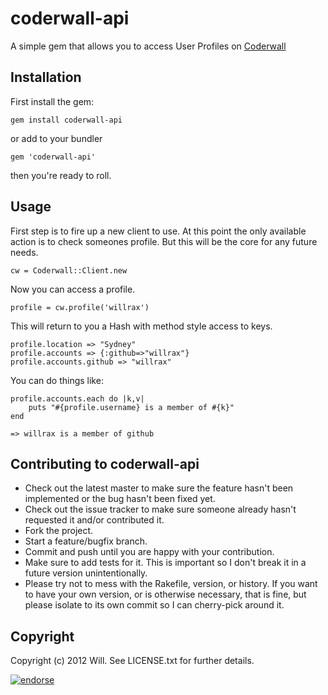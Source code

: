 # coderwall-api

A simple gem that allows you to access User Profiles on [Coderwall](http://coderwall.com)

## Installation

First install the gem:

	gem install coderwall-api

or add to your bundler
	
	gem 'coderwall-api'
	
then you're ready to roll.

## Usage

First step is to fire up a new client to use. At this point the only available action is to check someones profile. But this will be the core for any future needs.

	cw = Coderwall::Client.new

Now you can access a profile. 

	profile = cw.profile('willrax')
	
This will return to you a Hash with method style access to keys.

	profile.location => "Sydney"
	profile.accounts => {:github=>"willrax"}
	profile.accounts.github => "willrax"
	
You can do things like:

	profile.accounts.each do |k,v|
		puts "#{profile.username} is a member of #{k}"
	end
	
	=> willrax is a member of github


## Contributing to coderwall-api
 
* Check out the latest master to make sure the feature hasn't been implemented or the bug hasn't been fixed yet.
* Check out the issue tracker to make sure someone already hasn't requested it and/or contributed it.
* Fork the project.
* Start a feature/bugfix branch.
* Commit and push until you are happy with your contribution.
* Make sure to add tests for it. This is important so I don't break it in a future version unintentionally.
* Please try not to mess with the Rakefile, version, or history. If you want to have your own version, or is otherwise necessary, that is fine, but please isolate to its own commit so I can cherry-pick around it.

## Copyright

Copyright (c) 2012 Will. See LICENSE.txt for
further details.

[![endorse](http://api.coderwall.com/willrax/endorse.png)](http://coderwall.com/willrax)

